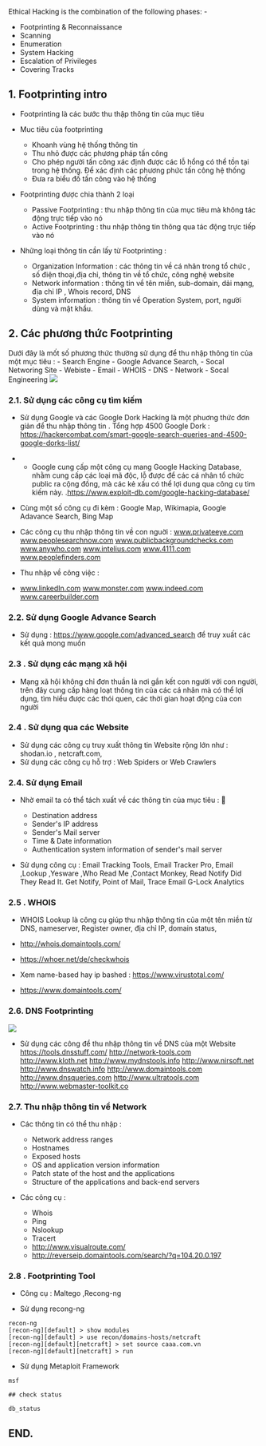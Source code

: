 

Ethical Hacking is the combination of the following phases: -

- Footprinting & Reconnaissance
- Scanning
- Enumeration
- System Hacking
- Escalation of Privileges
- Covering Tracks


## 1. Footprinting intro

- Footprinting là các bước thu thập thông tin của mục tiêu 

- Muc tiêu của footprinting
	- Khoanh vùng hệ thống thông tin
	- Thu nhỏ được các phương pháp tấn công
	- Cho phép người tấn công xác định được các lỗ hổng có thể tồn tại trong hệ thống. Để xác định các phương phức tấn công hệ thống
	- Đưa ra biểu đồ tấn công vào hệ thống

- Footprinting được chia thành 2 loại
	- Passive Footprinting : thu nhập thông tin của mục tiêu mà không tác động trực tiếp vào nó
	- Active Footprinting : thu nhập thông tin thông qua tác động trực tiếp vào nó 

- Những loại thông tin cần lấy từ Footprinting :
	- Organization Information : các thông tin về cá nhân trong tổ chức , số điện thoại,địa chỉ, thông tin về tổ chức, công nghệ website
	- Network information : thông tin về tên miền, sub-domain, dải mạng, địa chỉ IP , Whois record, DNS
	- System information  : thông tin về Operation System,  port, người dùng và mật khẩu. 


## 2. Các phương thức Footprinting

Dưới đây là mốt số phương thức thường sử dụng để thu nhập thông tin của một mục tiêu :
		- Search Engine
		- Google Advance Search,
		- Socal Networing Site
		- Webiste
		- Email
		- WHOIS
		- DNS
		- Network
		- Socal Engineering
![](https://imgur.com/yrvC0Cd)

### 2.1. Sử dụng các công cụ tìm kiếm

- Sử dụng Google và các Google Dork Hacking là một phuơng thức đơn giản để thu nhập thông tin . Tổng hợp 4500 Google Dork : https://hackercombat.com/smart-google-search-queries-and-4500-google-dorks-list/

-  - Google cung cấp một công cụ mang Google Hacking Database, nhằm cung cấp các loại mã độc, lỗ được để các cá nhân tổ chức public ra cộng đồng, mà các kẻ xấu có thể lợi dung qua công cụ tìm kiếm này. .https://www.exploit-db.com/google-hacking-database/


- Cùng một số công cụ đi kèm : Google Map, Wikimapia, Google Adavance Search, Bing Map

- Các công cụ thu nhập thông tin về con nguời : www.privateeye.com
www.peoplesearchnow.com
www.publicbackgroundchecks.com
www.anywho.com
www.intelius.com
www.4111.com
www.peoplefinders.com

- Thu nhập về công việc : 
- www.linkedIn.com
www.monster.com
www.indeed.com
www.careerbuilder.com

### 2.2. Sử dụng Google Advance Search

- Sử dụng : https://www.google.com/advanced_search để truy xuất các kết quả mong muốn

### 2.3 . Sử dụng các mạng xã hội

- Mạng xã hội không chỉ đơn thuần là nơi gắn kết con người với con người, trên đây cung cấp hàng loạt thông tin của các cá nhân mà có thể lợi dụng, tìm hiểu được các thói quen, các thời gian hoạt động của con người

### 2.4 . Sử dụng qua các Website

- Sử dụng các công cụ  truy xuất thông tin Website rộng lớn như : shodan.io , netcraft.com, 
- Sử dụng các công cụ hỗ trợ : Web Spiders or Web Crawlers


### 2.4.  Sử dụng Email

- Nhờ email ta có thể tách xuất về các thông tin của mục tiêu : 
	-	Destination address
	-	Sender's IP address
	- Sender's Mail server
	- Time & Date information
	- Authentication system information of sender's mail server

- Sử dụng công cụ : Email Tracking Tools, Email Tracker Pro, Email ,Lookup ,Yesware ,Who Read Me ,Contact Monkey, Read Notify
Did They Read It. Get Notify, Point of Mail, Trace Email
G-Lock Analytics


### 2.5 . WHOIS

- WHOIS Lookup là công cụ giúp thu nhập thông tin của một tên miền từ DNS, nameserver, Register owner, địa chỉ IP, domain status,  

- http://whois.domaintools.com/
- https://whoer.net/de/checkwhois
- Xem name-based hay ip bashed : https://www.virustotal.com/
- https://www.domaintools.com/
### 2.6. DNS Footprinting

![](https://imgur.com/RUBrwEN)

- Sử dụng các công để thu nhập thông tin về DNS của một Website
https://tools.dnsstuff.com/
http://network-tools.com
http://www.kloth.net
http://www.mydnstools.info
http://www.nirsoft.net
http://www.dnswatch.info
http://www.domaintools.com
http://www.dnsqueries.com
http://www.ultratools.com
http://www.webmaster-toolkit.co


### 2.7. Thu nhập thông tin về Network

- Các thông tin có thể thu nhập :
	-	Network address ranges
	-	Hostnames
	-	Exposed hosts
	-	OS and application version information
	-	Patch state of the host and the applications
	-	Structure of the applications and back-end servers

- Các công cụ :
	- Whois
	-	Ping
	-	Nslookup
	-	Tracert
	-	http://www.visualroute.com/
	- http://reverseip.domaintools.com/search/?q=104.20.0.197
### 2.8 . Footprinting Tool

- Công cụ :  Maltego ,Recong-ng 


- Sử dụng recong-ng
```
recon-ng
[recon-ng][default] > show modules
[recon-ng][default] > use recon/domains-hosts/netcraft
[recon-ng][default][netcraft] > set source caaa.com.vn
[recon-ng][default][netcraft] > run

```

 - Sử dụng Metaploit Framework
```
msf

## check status

db_status

```


## END.
